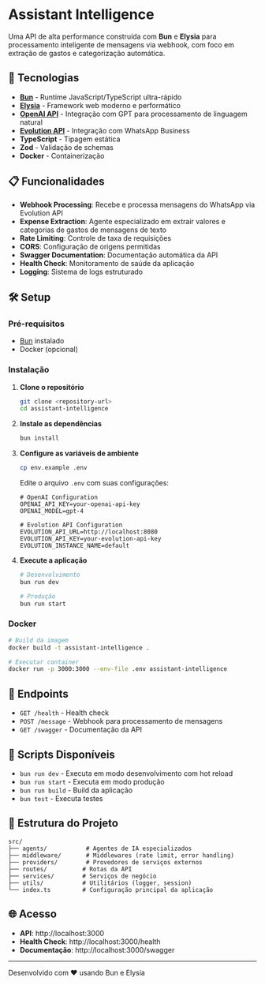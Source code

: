 # Assistant Intelligence

Uma API de alta performance construída com **Bun** e **Elysia** para processamento inteligente de mensagens via webhook, com foco em extração de gastos e categorização automática.

## 🚀 Tecnologias

- **[Bun](https://bun.sh/)** - Runtime JavaScript/TypeScript ultra-rápido
- **[Elysia](https://elysiajs.com/)** - Framework web moderno e performático
- **[OpenAI API](https://openai.com/)** - Integração com GPT para processamento de linguagem natural
- **[Evolution API](https://evolution-api.com/)** - Integração com WhatsApp Business
- **TypeScript** - Tipagem estática
- **Zod** - Validação de schemas
- **Docker** - Containerização

## 📋 Funcionalidades

- **Webhook Processing**: Recebe e processa mensagens do WhatsApp via Evolution API
- **Expense Extraction**: Agente especializado em extrair valores e categorias de gastos de mensagens de texto
- **Rate Limiting**: Controle de taxa de requisições
- **CORS**: Configuração de origens permitidas
- **Swagger Documentation**: Documentação automática da API
- **Health Check**: Monitoramento de saúde da aplicação
- **Logging**: Sistema de logs estruturado

## 🛠️ Setup

### Pré-requisitos

- [Bun](https://bun.sh/docs/installation) instalado
- Docker (opcional)

### Instalação

1. **Clone o repositório**
   ```bash
   git clone <repository-url>
   cd assistant-intelligence
   ```

2. **Instale as dependências**
   ```bash
   bun install
   ```

3. **Configure as variáveis de ambiente**
   ```bash
   cp env.example .env
   ```
   
   Edite o arquivo `.env` com suas configurações:
   ```env
   # OpenAI Configuration
   OPENAI_API_KEY=your-openai-api-key
   OPENAI_MODEL=gpt-4
   
   # Evolution API Configuration
   EVOLUTION_API_URL=http://localhost:8080
   EVOLUTION_API_KEY=your-evolution-api-key
   EVOLUTION_INSTANCE_NAME=default
   ```

4. **Execute a aplicação**
   ```bash
   # Desenvolvimento
   bun run dev
   
   # Produção
   bun run start
   ```

### Docker

```bash
# Build da imagem
docker build -t assistant-intelligence .

# Executar container
docker run -p 3000:3000 --env-file .env assistant-intelligence
```

## 📡 Endpoints

- `GET /health` - Health check
- `POST /message` - Webhook para processamento de mensagens
- `GET /swagger` - Documentação da API

## 🔧 Scripts Disponíveis

- `bun run dev` - Executa em modo desenvolvimento com hot reload
- `bun run start` - Executa em modo produção
- `bun run build` - Build da aplicação
- `bun test` - Executa testes

## 📁 Estrutura do Projeto

```
src/
├── agents/           # Agentes de IA especializados
├── middleware/       # Middlewares (rate limit, error handling)
├── providers/        # Provedores de serviços externos
├── routes/          # Rotas da API
├── services/        # Serviços de negócio
├── utils/           # Utilitários (logger, session)
└── index.ts         # Configuração principal da aplicação
```

## 🌐 Acesso

- **API**: http://localhost:3000
- **Health Check**: http://localhost:3000/health
- **Documentação**: http://localhost:3000/swagger

---

Desenvolvido com ❤️ usando Bun e Elysia
